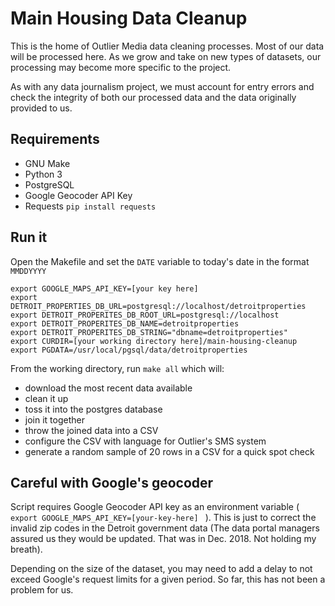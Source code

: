 # Main Housing Data Cleanup

This is the home of Outlier Media data cleaning processes. Most of our data will be processed here. As we grow and take on new types of datasets, our processing may become more specific to the project. 

As with any data journalism project, we must account for entry errors and check the integrity of both our processed data and the data originally provided to us.

## Requirements

* GNU Make
* Python 3
* PostgreSQL
* Google Geocoder API Key
* Requests `pip install requests`


## Run it

Open the Makefile and set the `DATE` variable to today's date in the format `MMDDYYYY`

```
export GOOGLE_MAPS_API_KEY=[your key here]
export DETROIT_PROPERTIES_DB_URL=postgresql://localhost/detroitproperties
export DETROIT_PROPERITES_DB_ROOT_URL=postgresql://localhost
export DETROIT_PROPERITES_DB_NAME=detroitproperties
export DETROIT_PROPERITES_DB_STRING="dbname=detroitproperties"
export CURDIR=[your working directory here]/main-housing-cleanup
export PGDATA=/usr/local/pgsql/data/detroitproperties
```

From the working directory, run `make all` which will: 
* download the most recent data available
* clean it up
* toss it into the postgres database
* join it together
* throw the joined data into a CSV
* configure the CSV with language for Outlier's SMS system
* generate a random sample of 20 rows in a CSV for a quick spot check

## Careful with Google's geocoder

Script requires Google Geocoder API key as an environment variable ( `export GOOGLE_MAPS_API_KEY=[your-key-here] ` ). This is just to correct the invalid zip codes in the Detroit government data (The data portal managers assured us they would be updated. That was in Dec. 2018. Not holding my breath). 

Depending on the size of the dataset, you may need to add a delay to not exceed Google's request limits for a given period. So far, this has not been a problem for us.

